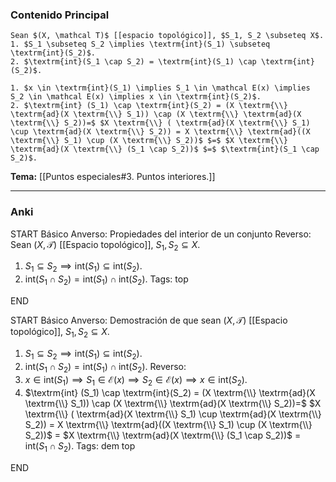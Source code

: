 ### Contenido Principal

```ad-proposition
Sean $(X, \mathcal T)$ [[espacio topológico]], $S_1, S_2 \subseteq X$.
1. $S_1 \subseteq S_2 \implies \textrm{int}(S_1) \subseteq \textrm{int}(S_2)$.
2. $\textrm{int}(S_1 \cap S_2) = \textrm{int}(S_1) \cap \textrm{int}(S_2)$.
```

```ad-proof
1. $x \in \textrm{int}(S_1) \implies S_1 \in \mathcal E(x) \implies S_2 \in \mathcal E(x) \implies x \in \textrm{int}(S_2)$.
2. $\textrm{int} (S_1) \cap \textrm{int}(S_2) = (X \textrm{\\} \textrm{ad}(X \textrm{\\} S_1)) \cap (X \textrm{\\} \textrm{ad}(X \textrm{\\} S_2))=$ $X \textrm{\\} ( \textrm{ad}(X \textrm{\\} S_1) \cup \textrm{ad}(X \textrm{\\} S_2)) = X \textrm{\\} \textrm{ad}((X \textrm{\\} S_1) \cup (X \textrm{\\} S_2))$ $=$ $X \textrm{\\} \textrm{ad}(X \textrm{\\} (S_1 \cap S_2))$ $=$ $\textrm{int}(S_1 \cap S_2)$.
```

**Tema:** [[Puntos especiales#3. Puntos interiores.]]

---
### Anki

START
Básico
Anverso: Propiedades del interior de un conjunto
Reverso: Sean $(X, \mathcal T)$ [[Espacio topológico]], $S_1, S_2 \subseteq X$.
1. $S_1 \subseteq S_2 \implies \textrm{int}(S_1) \subseteq \textrm{int}(S_2)$.
2. $\textrm{int}(S_1 \cap S_2) = \textrm{int}(S_1) \cap \textrm{int}(S_2)$.
Tags: top
<!--ID: 1729160606433-->
END

START
Básico
Anverso: Demostración de que sean $(X, \mathcal T)$ [[Espacio topológico]], $S_1, S_2 \subseteq X$.
1. $S_1 \subseteq S_2 \implies \textrm{int}(S_1) \subseteq \textrm{int}(S_2)$.
2. $\textrm{int}(S_1 \cap S_2) = \textrm{int}(S_1) \cap \textrm{int}(S_2)$.
Reverso:
1. $x \in \textrm{int}(S_1) \implies S_1 \in \mathcal E(x) \implies S_2 \in \mathcal E(x) \implies x \in \textrm{int}(S_2)$.
2. $\textrm{int} (S_1) \cap \textrm{int}(S_2) = (X \textrm{\\} \textrm{ad}(X \textrm{\\} S_1)) \cap (X \textrm{\\} \textrm{ad}(X \textrm{\\} S_2))=$ $X \textrm{\\} ( \textrm{ad}(X \textrm{\\} S_1) \cup \textrm{ad}(X \textrm{\\} S_2)) = X \textrm{\\} \textrm{ad}((X \textrm{\\} S_1) \cup (X \textrm{\\} S_2))$ $=$ $X \textrm{\\} \textrm{ad}(X \textrm{\\} (S_1 \cap S_2))$ $=$ $\textrm{int}(S_1 \cap S_2)$.
Tags: dem top
<!--ID: 1729160606435-->
END
